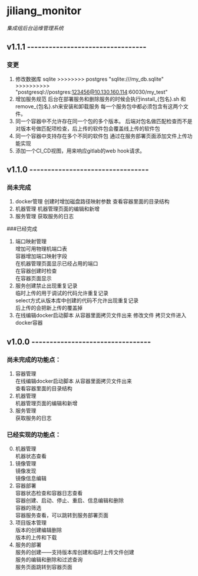 # jiliang_monitor

*集成组后台运维管理系统*

## v1.1.1 ---------------------------------
### 变更
1. 修改数据库
    sqlite >>>>>>>>  postgres
    "sqlite:///my_db.sqlite" >>>>>>>>>> "postgresql://postgres:123456@10.130.160.114:60030/my_test"
2. 增加服务规范
    后台在部署服务和删除服务的时候会执行install_{包名}.sh 和 remove_{包名}.sh来安装和卸载服务
    每一个服务包中都必须包含有这两个文件。
3. 同一个容器中不允许存在同一个包的多个版本。
    后端对包名做匹配检查而不是对版本号做匹配项检查，后上传的软件包会覆盖线上传的软件包
4. 同一个容器中支持存在多个不同的软件包
    通过在服务部署页面添加文件上传功能实现
5. 添加一个CI_CD视图，用来响应gitlab的web hook请求。


## v1.1.0 ---------------------------------
### 尚未完成
1. docker管理
    创建时增加磁盘路径映射参数
    查看容器里面的目录结构
2. 机器管理
    机器管理页面的编辑和新增
3. 服务管理
    获取服务的日志

###已经完成
1. 端口映射管理  
    增加可用物理机端口表  
    容器增加端口映射字段  
    在机器管理页面显示已经占用的端口  
    在容器创建时检查  
    在容器页面显示  
2. 服务创建禁止出现重复记录  
    临时上传的用于调试的代码允许重复记录  
    select方式从版本库中创建的代码不允许出现重复记录  
    后上传的会把新上传的覆盖掉
3. 在线编辑docker启动脚本
    从容器里面拷贝文件出来
    修改文件
    拷贝文件进入docker容器


## v1.0.0 ---------------------------------
### 尚未完成的功能点：
1. 容器管理  
    在线编辑docker启动脚本
    从容器里面拷贝文件出来  
    查看容器里面的目录结构  
2. 机器管理  
    机器管理页面的编辑和新增  
3. 服务管理  
    获取服务的日志  

### 已经实现的功能点：
0. 机器管理  
    机器状态查看  
1. 镜像管理  
    镜像发现  
    镜像信息编辑  
2. 容器部署  
    容器状态检查和容器日志查看  
    容器创建、启动、停止、重启、信息编辑和删除  
    容器的筛选  
    容器服务查看，可以跳转到服务部署页面  
3. 项目版本管理  
    版本的创建编辑删除  
    版本的上传和下载  
4. 服务的部署  
    服务的创建——支持版本库创建和临时上传文件创建  
    服务的编辑和删除和过滤查询  
    服务页面跳转到容器页面  

